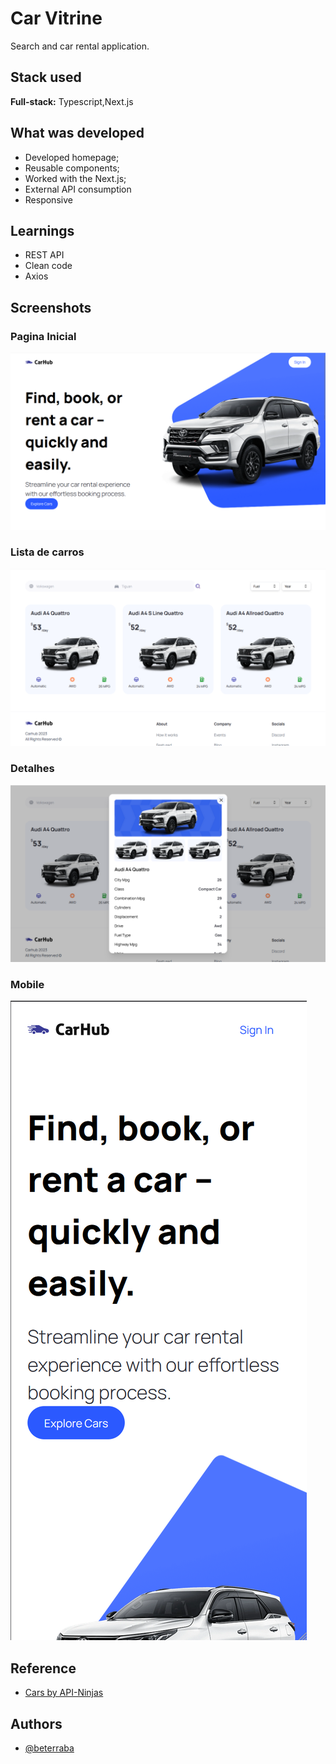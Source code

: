 
# Car Vitrine

Search and car rental application.


## Stack used

**Full-stack:** Typescript,Next.js


## What was developed

- Developed homepage;
- Reusable components;
- Worked with the Next.js;
- External API consumption
- Responsive 

## Learnings

- REST API
- Clean code
- Axios


## Screenshots

### Pagina Inicial
![Hero](/public/pagina-inicial.png)
### Lista de carros
![Cars List](/public/lista-carros.png)
### Detalhes
![Details Component](/public/detalhes.png)
### Mobile
![Mobile](/public/mobile.png)


## Reference

 - [Cars by API-Ninjas](https://rapidapi.com/apininjas/api/cars-by-api-ninjas)


## Authors

- [@beterraba](https://www.github.com/beterrabaA)

